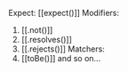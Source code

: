 Expect:  [[expect()]]
Modifiers:
1. [[.not()]]
2. [[.resolves()]]
3. [[.rejects()]]
Matchers:
1. [[toBe()]]
and so on...